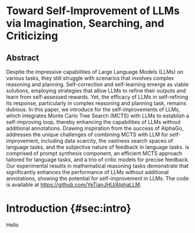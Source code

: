 # Toward Self-Improvement of LLMs via Imagination, Searching, and Criticizing

## Abstract

Despite the impressive capabilities of Large Language Models (LLMs) on various tasks, they still struggle with scenarios that involves complex reasoning and planning. Self-correction and self-learning emerge as viable solutions, employing strategies that allow LLMs to refine their outputs and learn from self-assessed rewards. Yet, the efficacy of LLMs in self-refining its response, particularly in complex reasoning and planning task, remains dubious. In this paper, we introduce for the self-improvements of LLMs, which integrates Monte Carlo Tree Search (MCTS) with LLMs to establish a self-improving loop, thereby enhancing the capabilities of LLMs without additional annotations. Drawing inspiration from the success of AlphaGo, addresses the unique challenges of combining MCTS with LLM for self-improvement, including data scarcity, the vastness search spaces of language tasks, and the subjective nature of feedback in language tasks. is comprised of prompt synthesis component, an efficient MCTS approach tailored for language tasks, and a trio of critic models for precise feedback. Our experimental results in mathematical reasoning tasks demonstrate that significantly enhances the performance of LLMs without additional annotations, showing the potential for self-improvement in LLMs. The code is available at <https://github.com/YeTianJHU/AlphaLLM>.

# Introduction {#sec:intro}

Hello

[^1]: Equal Contribution; Corresponding Author
